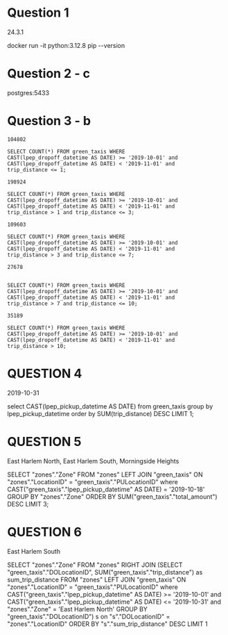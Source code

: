 # Question 1
24.3.1

docker run -it python:3.12.8 pip --version

# Question 2 - c

postgres:5433

# Question 3 - b

````
104802

SELECT COUNT(*) FROM green_taxis WHERE 
CAST(lpep_dropoff_datetime AS DATE) >= '2019-10-01' and 
CAST(lpep_dropoff_datetime AS DATE) < '2019-11-01' and
trip_distance <= 1;  

198924

SELECT COUNT(*) FROM green_taxis WHERE 
CAST(lpep_dropoff_datetime AS DATE) >= '2019-10-01' and 
CAST(lpep_dropoff_datetime AS DATE) < '2019-11-01' and
trip_distance > 1 and trip_distance <= 3;  

109603

SELECT COUNT(*) FROM green_taxis WHERE 
CAST(lpep_dropoff_datetime AS DATE) >= '2019-10-01' and 
CAST(lpep_dropoff_datetime AS DATE) < '2019-11-01' and
trip_distance > 3 and trip_distance <= 7;  

27678


SELECT COUNT(*) FROM green_taxis WHERE 
CAST(lpep_dropoff_datetime AS DATE) >= '2019-10-01' and 
CAST(lpep_dropoff_datetime AS DATE) < '2019-11-01' and
trip_distance > 7 and trip_distance <= 10;  

35189

SELECT COUNT(*) FROM green_taxis WHERE 
CAST(lpep_dropoff_datetime AS DATE) >= '2019-10-01' and 
CAST(lpep_dropoff_datetime AS DATE) < '2019-11-01' and
trip_distance > 10;  
````

# QUESTION 4

2019-10-31

select CAST(lpep_pickup_datetime AS DATE) 
from green_taxis group by lpep_pickup_datetime order by SUM(trip_distance) DESC 
LIMIT 1;       


# QUESTION 5

East Harlem North, East Harlem South, Morningside Heights

SELECT "zones"."Zone"
FROM "zones"
LEFT JOIN "green_taxis"
ON "zones"."LocationID" = "green_taxis"."PULocationID"
where CAST("green_taxis"."lpep_pickup_datetime" AS DATE) = '2019-10-18'
GROUP BY "zones"."Zone"
ORDER BY SUM("green_taxis"."total_amount") DESC
LIMIT 3;

# QUESTION 6

East Harlem South

SELECT "zones"."Zone" FROM "zones" 
RIGHT JOIN
(SELECT  "green_taxis"."DOLocationID", SUM("green_taxis"."trip_distance") as sum_trip_distance
FROM "zones"
LEFT JOIN "green_taxis"
ON "zones"."LocationID" = "green_taxis"."PULocationID"
where CAST("green_taxis"."lpep_pickup_datetime" AS DATE) >= '2019-10-01' and
CAST("green_taxis"."lpep_pickup_datetime" AS DATE) <= '2019-10-31'
and "zones"."Zone" = 'East Harlem North'
GROUP BY "green_taxis"."DOLocationID") s on "s"."DOLocationID" = "zones"."LocationID"
ORDER BY "s"."sum_trip_distance" DESC
LIMIT 1




